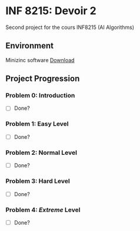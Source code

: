 # INF 8215: Devoir 2
Second project for the cours INF8215 (AI Algorithms)

## Environment
Minizinc software [Download](https://www.minizinc.org/software.html)

## Project Progression
### Problem 0: Introduction
- [ ] Done?

### Problem 1: Easy Level
- [ ] Done?

### Problem 2: Normal Level
- [ ] Done?

### Problem 3: Hard Level
- [ ] Done?

### Problem 4: *Extreme* Level
- [ ] Done?
